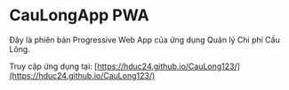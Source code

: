 # CauLongApp PWA

Đây là phiên bản Progressive Web App của ứng dụng Quản lý Chi phí Cầu Lông.

Truy cập ứng dụng tại: [https://hduc24.github.io/CauLong123/](https://hduc24.github.io/CauLong123/)
